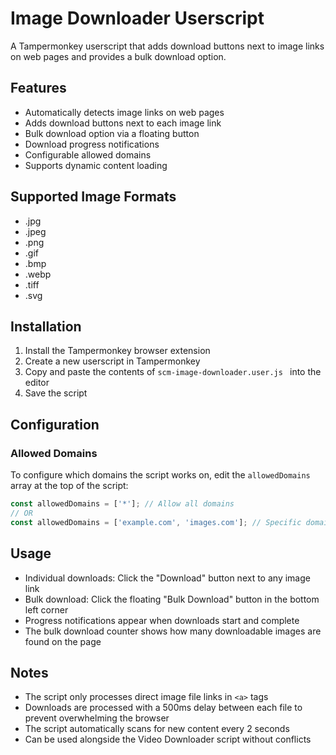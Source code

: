 # Image Downloader Userscript

A Tampermonkey userscript that adds download buttons next to image links on web pages and provides a bulk download option.

## Features

- Automatically detects image links on web pages
- Adds download buttons next to each image link
- Bulk download option via a floating button
- Download progress notifications
- Configurable allowed domains
- Supports dynamic content loading

## Supported Image Formats

- .jpg
- .jpeg
- .png
- .gif
- .bmp
- .webp
- .tiff
- .svg

## Installation

1. Install the Tampermonkey browser extension
2. Create a new userscript in Tampermonkey
3. Copy and paste the contents of `scm-image-downloader.user.js
` into the editor
4. Save the script

## Configuration

### Allowed Domains

To configure which domains the script works on, edit the `allowedDomains` array at the top of the script:

```javascript
const allowedDomains = ['*']; // Allow all domains
// OR
const allowedDomains = ['example.com', 'images.com']; // Specific domains only
```

## Usage

- Individual downloads: Click the "Download" button next to any image link
- Bulk download: Click the floating "Bulk Download" button in the bottom left corner
- Progress notifications appear when downloads start and complete
- The bulk download counter shows how many downloadable images are found on the page

## Notes

- The script only processes direct image file links in `<a>` tags
- Downloads are processed with a 500ms delay between each file to prevent overwhelming the browser
- The script automatically scans for new content every 2 seconds
- Can be used alongside the Video Downloader script without conflicts
